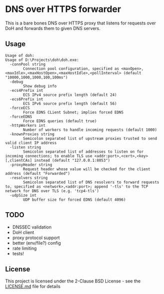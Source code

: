 # DNS over HTTPS forwarder
This is a bare bones DNS over HTTPS proxy that listens for requests over DoH and forwards them to given DNS servers.

## Usage
```
Usage of doh:
Usage of D:\Projects\doh\doh.exe:
  -connPool string
        Connection pool configuration, specified as <maxOpen>,<maxIdle>,<maxHostOpen>,<maxHostIdle>,<pollInterval> (default "10000,1000,1000,100,100ms")
  -debug
        Show debug info
  -ecs4Prefix int
        ECS IPv4 source prefix length (default 24)
  -ecs6Prefix int
        ECS IPv6 source prefix length (default 56)
  -forceECS
        Force EDNS CLient Subnet; implies forced EDNS
  -forceEDNS
        Force EDNS queries (default true)
  -httpWorkers int
        Number of workers to handle incoming requests (default 1000)
  -knownProxies string
        Semicolon separated list of upstream proxies trusted to send valid client IP address
  -listen string
        Semicolon separated list of addresses to listen on for incoming connections; to enable TLS use <addr:port>,<cert>,<key>[,clientCAs] instead (default "127.0.0.1:8053")
  -proxyHeader string
        Request header whose value will be checked for the client address (default "Forwarded")
  -resolvers string
        Semicolon separated list of DNS resolvers to forward requests to, specified as <network>,<addr:port>; append '-tls' to the TCP network for DNS over TLS (e.g. 'tcp4-tls')
  -udpSize int
        UDP buffer size for forced EDNS (default 4096)
```

## TODO
* DNSSEC validation
* DoH client
* proxy protocol support
* better (env/file?) config
* rate limiting
* tests!

## License
This project is licensed under the 2-Clause BSD License - see the [LICENSE.md](LICENSE.md) file for details
